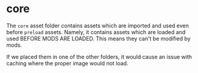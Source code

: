 # core

The `core` asset folder contains assets which are imported and used even before `preload` assets. Namely, it contains assets which are loaded and used BEFORE MODS ARE LOADED. This means they can't be modified by mods.

If we placed them in one of the other folders, it would cause an issue with caching where the proper image would not load.
